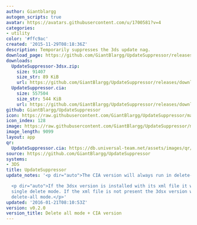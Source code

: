 ```yaml
---
author: Giantblargg
autogen_scripts: true
avatar: https://avatars.githubusercontent.com/u/1700581?v=4
categories:
- utility
color: '#ffc9ac'
created: '2015-11-29T08:18:36Z'
description: Temporarily suppresses the 3ds update nag.
download_page: https://github.com/GiantBlargg/UpdateSuppressor/releases
downloads:
  UpdateSuppressor-3dsx.zip:
    size: 91407
    size_str: 89 KiB
    url: https://github.com/GiantBlargg/UpdateSuppressor/releases/download/v0.2.0/UpdateSuppressor-3dsx.zip
  UpdateSuppressor.cia:
    size: 557504
    size_str: 544 KiB
    url: https://github.com/GiantBlargg/UpdateSuppressor/releases/download/v0.2.0/UpdateSuppressor.cia
github: GiantBlargg/UpdateSuppressor
icon: https://raw.githubusercontent.com/GiantBlargg/UpdateSuppressor/master/icon.png
icon_index: 128
image: https://raw.githubusercontent.com/GiantBlargg/UpdateSuppressor/master/banner.png
image_length: 9099
layout: app
qr:
  UpdateSuppressor.cia: https://db.universal-team.net/assets/images/qr/updatesuppressor-cia.png
source: https://github.com/GiantBlargg/UpdateSuppressor
systems:
- 3DS
title: UpdateSuppressor
update_notes: '<p dir="auto">The CIA version will always run in delete-all mode.</p>

  <p dir="auto">If the 3dsx version is installed with its xml file it will run in
  single delete mode. If the xml file is not present the 3dsx version will run in
  delete-all mode.</p>'
updated: '2016-01-21T08:10:53Z'
version: v0.2.0
version_title: Delete all mode + CIA version
---
```

